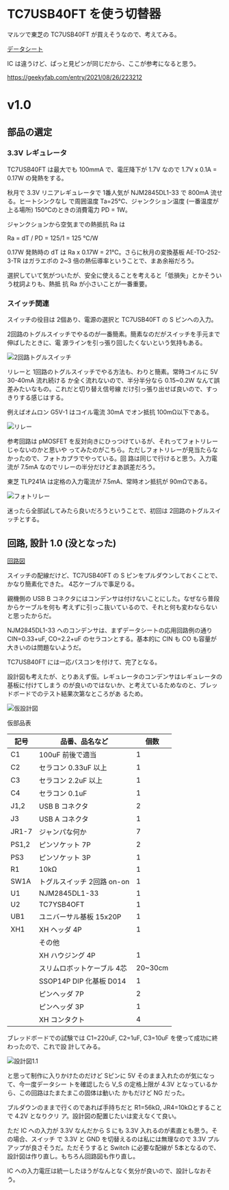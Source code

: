 # TC7USB40FT を使う切替器

マルツで東芝の TC7USB40FT が買えそうなので、考えてみる。

[データシート](https://x.gd/IB3Yv)

IC は違うけど、ぱっと見ピンが同じだから、ここが参考になると思う。

https://geekyfab.com/entry/2021/08/26/223212

# v1.0

## 部品の選定

### 3.3V レギュレータ

TC7USB40FT は最大でも 100mmA で、電圧降下が 1.7V なので  1.7V x 0.1A = 0.17W の発熱をする。

秋月で 3.3V リニアレギュレータで 1番人気が NJM2845DL1-33 で 800mA 流せる。ヒートシンクなし
で周囲温度 Ta=25℃、ジャンクション温度 (一番温度が上る場所) 150℃のときの消費電力 PD = 1W。

ジャンクションから空気までの熱抵抗 Ra は

Ra = dT / PD = 125/1 = 125 ℃/W

0.17W 発熱時の dT は Ra x 0.17W = 21℃。さらに秋月の変換基板 AE-TO-252-3-TR はガラエポの
2~3 倍の熱伝導率ということで、まあ余裕だろう。

選択していて気がついたが、安全に使えることを考えると「低損失」とかそういう枕詞よりも、熱抵
抗 Ra が小さいことが一番重要。

### スイッチ関連

スイッチの役目は 2個あり、電源の選択と TC7USB40FT の S ピンへの入力。

2回路のトグルスイッチでやるのが一番簡素。簡素なのだがスイッチを手元まで伸ばしたときに、電
源ラインを引っ張り回したくないという気持もある。

![2回路トグルスイッチ](./TC7USB40FT/circuit/2回路トグルスイッチ版.png)

リレーと 1回路のトグルスイッチでやる方法も、わりと簡素。常時コイルに 5V 30-40mA 流れ続ける
か全く流れないので、半分半分なら 0.15~0.2W なんて誤差みたいなもの。これだと切り替え信号線
だけ引っ張り出せば良いので、すっきりする感じはする。

例えばオムロン G5V-1 はコイル電流 30mA でオン抵抗 100mΩ以下である。

![リレー](./TC7USB40FT/circuit/リレー版.png)

参考回路は pMOSFET を反対向きにひっつけているが、それってフォトリレーじゃないのかと思いや
ってみたのがこちら。ただしフォトリレーが見当たらなかったので、フォトカプラでやっている。回
路は同じで行けると思う。入力電流が 7.5mA なのでリレーの半分だけどまあ誤差だろう。

東芝 TLP241A は定格の入力電流が 7.5mA、常時オン抵抗が 90mΩである。

![フォトリレー](./TC7USB40FT/circuit/フォトリレー版.png)

迷ったら全部試してみたら良いだろうということで、初回は 2回路のトグルスイッチとする。

## 回路, 設計 1.0 (没となった)

[回路図](./TC7USB40FT/kicad/TC7USB40FT_1.0/TC7USB40FT_1.0.pdf)

スイッチの配線だけど、TC7USB40FT の S ピンをプルダウンしておくことで、かなり簡素化できた。
4芯ケーブルで事足りる。

親機側の USB B コネクタにはコンデンサは付けないことにした。なぜなら普段からケーブルを何も
考えずに引っこ抜いているので、それと何も変わならないと思ったからだ。

NJM2845DL1-33 へのコンデンサは、まずデータシートの応用回路例の通り CIN=0.33+uF, CO=2.2+uF
のセラコンとする。基本的に CIN も CO も容量が大きいのは問題ないようだ。

TC7USB40FT には一応パスコンを付けて、完了となる。

設計図も考えたが、とりあえず仮。レギュレータのコンデンサはレギュレータの基板に付けてしまう
のが良いのではないか、と考えているためなのと、ブレッドボードでのテスト結果次第なところがあ
るため。

![仮設計図](./TC7USB40FT/librecad/TC7USB40FT_1.0.png)

仮部品表

| 記号   | 品番、品名など                            | 個数  |
| ---    | ------                                    | ---   |
| C1     | 100uF 前後で適当                          | 1     |
| C2     | セラコン 0.33uF 以上                      | 1     |
| C3     | セラコン 2.2uF 以上                       | 1     |
| C4     | セラコン 0.1uF                            | 1     |
| J1,2   | USB B コネクタ                            | 2     |
| J3     | USB A コネクタ                            | 1     |
| JR1-7  | ジャンパな何か                            | 7     |
| PS1,2  | ピンソケット 7P                           | 2     |
| PS3    | ピンソケット 3P                           | 1     |
| R1     | 10kΩ                                     | 1     |
| SW1A   | トグルスイッチ 2回路 on-on                | 1     |
| U1     | NJM2845DL1-33                             | 1     |
| U2     | TC7YSB4OFT                                | 1     |
| UB1    | ユニバーサル基板 15x20P                   | 1     |
| XH1    | XH ヘッダ 4P                              | 1     |
|        | その他                                    |       | 
|        | XH ハウジング 4P                          | 1     |
|        | スリムロボットケーブル 4芯                | 20~30cm |
|        | SSOP14P DIP 化基板 D014                   | 1     |
|        | ピンヘッダ 7P                             | 2     |
|        | ピンヘッダ 3P                             | 1     |
|        | XH コンタクト                             | 4     |

ブレッドボードでの試験では C1=220uF, C2=1uF, C3=10uF を使って成功に終わったので、これで設
計してみる。

![設計図1.1](./TC7USB40FT/librecad/TC7USB40FT_1.1.png)

と思って制作に入りかけたのだけど Sピンに 5V そのまま入れたのが気になって、今一度データシー
トを確認したら V_S の定格上限が 4.3V となっているから、この回路はたまたまこの固体は動いた
かもだけど NG だった。

プルダウンのままで行くのであれば手持ちだと R1=56kΩ, JR4=10kΩとすることで 4.2V となりクリ
ア。設計図の配置じたいは変えなくて良い。

ただ IC への入力が 3.3V なんだから S にも 3.3V 入れるのが素直とも思う。その場合、スイッチ
で 3.3V と GND を切替えるのは私には無理なので 3.3V プルアップが良さそうだ。ただそうすると
Switch に必要な配線が 5本となるので、設計図は作り直し。もちろん回路図も作り直し。

IC への入力電圧は統一したほうがなんとなく気分が良いので、設計しなおそう。
